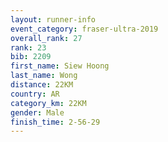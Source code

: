 ```yaml
---
layout: runner-info 
event_category: fraser-ultra-2019 
overall_rank: 27
rank: 23
bib: 2209
first_name: Siew Hoong
last_name: Wong
distance: 22KM
country: AR
category_km: 22KM
gender: Male
finish_time: 2-56-29
---
```


